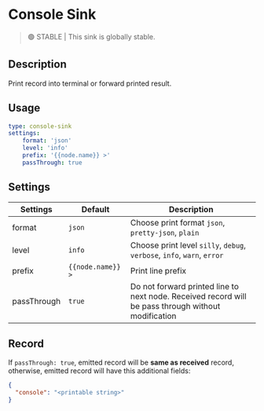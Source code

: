 # Console Sink

> 🟢 STABLE | This sink is globally stable.

## Description

Print record into terminal or forward printed result.

## Usage

```yaml
type: console-sink
settings:
    format: 'json'
    level: 'info'
    prefix: '{{node.name}} >'
    passThrough: true
```

## Settings

| Settings        | Default   | Description                                                               |
|-----------------|-----------|---------------------------------------------------------------------------|
| format       | `json` | Choose print format `json`, `pretty-json`, `plain`                              |
| level        | `info` | Choose print level `silly`, `debug`, `verbose`, `info`, `warn`, `error`         |
| prefix       | `{{node.name}} >` | Print line prefix |
| passThrough  | `true` | Do not forward printed line to next node. Received record will be pass through without modification |

## Record

If `passThrough: true`, emitted record will be **same as received** record, otherwise, emitted record will have this additional fields:

```json
{
  "console": "<printable string>"
}
```